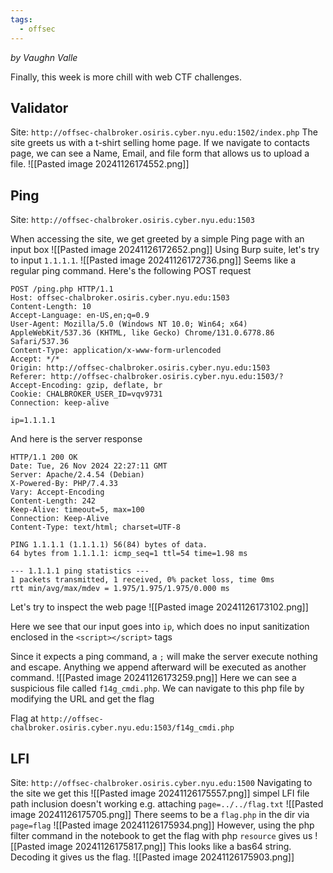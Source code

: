 ```yaml
---
tags:
  - offsec
---
```

_by Vaughn Valle_

Finally, this week is more chill with web CTF challenges.

## Validator
Site: `http://offsec-chalbroker.osiris.cyber.nyu.edu:1502/index.php`
The site greets us with a t-shirt selling home page. If we navigate to contacts page, we can see a Name, Email, and file form that allows us to upload a file.
![[Pasted image 20241126174552.png]]

##  Ping
Site: `http://offsec-chalbroker.osiris.cyber.nyu.edu:1503`

When accessing the site, we get greeted by a simple Ping page with an input box
![[Pasted image 20241126172652.png]]
Using Burp suite, let's try to input `1.1.1.1`.
![[Pasted image 20241126172736.png]]
Seems like a regular ping command. Here's the following POST request
```http
POST /ping.php HTTP/1.1
Host: offsec-chalbroker.osiris.cyber.nyu.edu:1503
Content-Length: 10
Accept-Language: en-US,en;q=0.9
User-Agent: Mozilla/5.0 (Windows NT 10.0; Win64; x64) AppleWebKit/537.36 (KHTML, like Gecko) Chrome/131.0.6778.86 Safari/537.36
Content-Type: application/x-www-form-urlencoded
Accept: */*
Origin: http://offsec-chalbroker.osiris.cyber.nyu.edu:1503
Referer: http://offsec-chalbroker.osiris.cyber.nyu.edu:1503/?
Accept-Encoding: gzip, deflate, br
Cookie: CHALBROKER_USER_ID=vqv9731
Connection: keep-alive

ip=1.1.1.1
```
And here is the server response
```http
HTTP/1.1 200 OK
Date: Tue, 26 Nov 2024 22:27:11 GMT
Server: Apache/2.4.54 (Debian)
X-Powered-By: PHP/7.4.33
Vary: Accept-Encoding
Content-Length: 242
Keep-Alive: timeout=5, max=100
Connection: Keep-Alive
Content-Type: text/html; charset=UTF-8

PING 1.1.1.1 (1.1.1.1) 56(84) bytes of data.
64 bytes from 1.1.1.1: icmp_seq=1 ttl=54 time=1.98 ms

--- 1.1.1.1 ping statistics ---
1 packets transmitted, 1 received, 0% packet loss, time 0ms
rtt min/avg/max/mdev = 1.975/1.975/1.975/0.000 ms
```
Let's try to inspect the web page
![[Pasted image 20241126173102.png]]

Here we see that our input goes into `ip`, which does no input sanitization enclosed in the `<script></script>` tags

Since it expects a ping command, a `;` will make the server execute nothing and escape. Anything we append afterward will be executed as another command.
![[Pasted image 20241126173259.png]]
Here we can see a suspicious file called `f14g_cmdi.php`. We can navigate to this php file by modifying the URL and get the flag

Flag at  `http://offsec-chalbroker.osiris.cyber.nyu.edu:1503/f14g_cmdi.php`
## LFI
Site: `http://offsec-chalbroker.osiris.cyber.nyu.edu:1500`
Navigating to the site we get this
![[Pasted image 20241126175557.png]]
simpel LFI file path inclusion doesn't working e.g. attaching `page=../../flag.txt` 
![[Pasted image 20241126175705.png]]
There seems to be a `flag.php` in the dir via `page=flag`
![[Pasted image 20241126175934.png]]
However, using the php filter command in the notebook to get the flag with php `resource` gives us 
![[Pasted image 20241126175817.png]]
This looks like a bas64 string. Decoding it gives us the flag.
![[Pasted image 20241126175903.png]]